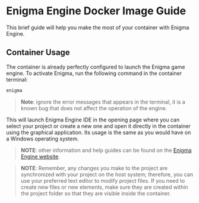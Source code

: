 # Enigma Engine Docker Image Guide

This brief guide will help you make the most of your container with Enigma Engine.

## Container Usage

The container is already perfectly configured to launch the Enigma game engine. To activate Enigma, run the following command in the container terminal:

```bash
enigma
```

> **Note**: ignore the error messages that appears in the terminal, it is a known bug that does not affect the operation of the engine.

This will launch Enigma Engine IDE in the opening page where you can select your project or create a new one and open it directly in the container using the graphical application. Its usage is the same as you would have on a Windows operating system.

> **NOTE**: other information and help guides can be found on the [Enigma Engine website](https://enigma-dev.org/docs/Wiki/Main_Page).

> **NOTE**: Remember, any changes you make to the project are synchronized with your project on the host system; therefore, you can use your preferred text editor to modify project files. If you need to create new files or new elements, make sure they are created within the project folder so that they are visible inside the container.
